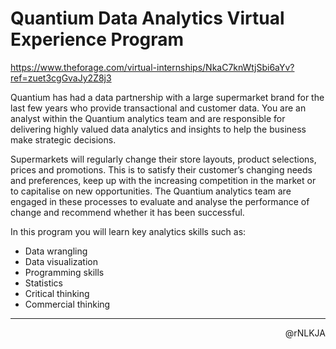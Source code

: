 # Quantium Data Analytics Virtual Experience Program

https://www.theforage.com/virtual-internships/NkaC7knWtjSbi6aYv?ref=zuet3cgGvaJy2Z8j3

Quantium has had a data partnership with a large supermarket brand for the last few years who provide transactional and customer data. You are an analyst within the Quantium analytics team and are responsible for delivering highly valued data analytics and insights to help the business make strategic decisions.

Supermarkets will regularly change their store layouts, product selections, prices and promotions. This is to satisfy their customer’s changing needs and preferences, keep up with the increasing competition in the market or to capitalise on new opportunities. The Quantium analytics team are engaged in these processes to evaluate and analyse the performance of change and recommend whether it has been successful.

In this program you will learn key analytics skills such as:

- Data wrangling
- Data visualization
- Programming skills
- Statistics
- Critical thinking
- Commercial thinking

---

<p align=right>@rNLKJA</p>
